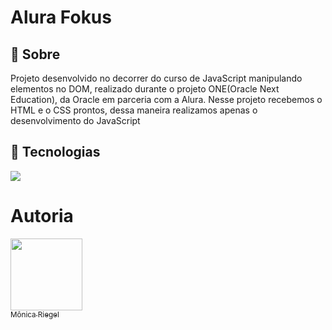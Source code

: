 <h1>Alura Fokus</h1>

<h2>🔖 Sobre</h2>
<p>Projeto desenvolvido no decorrer do curso de JavaScript manipulando elementos no DOM, realizado durante o projeto ONE(Oracle Next Education), da Oracle em parceria com a Alura. Nesse projeto recebemos o HTML e o CSS prontos, dessa maneira realizamos apenas o desenvolvimento do JavaScript</p>

## 🚀 Tecnologias
<div>
  <img src="https://img.shields.io/badge/JavaScript-F7DF1E?style=for-the-badge&logo=javascript&logoColor=black">
</div>

# Autoria

 [<img loading="lazy" src="https://avatars.githubusercontent.com/u/157765491?v=4" width=115><br><sub>Mônica Riegel</sub>](https://github.com/monicariegel)  
